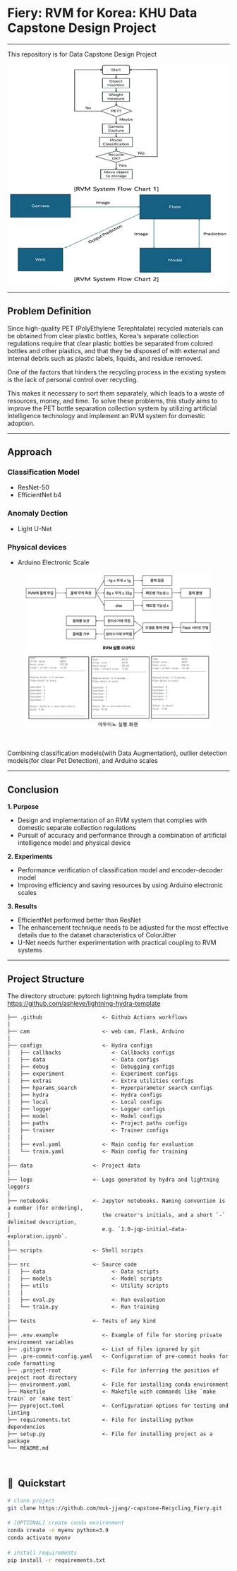 # Fiery: RVM for Korea: KHU Data Capstone Design Project

---

This repository is for Data Capstone Design Project

<img src="./docs/RVM_flow.png" width="500" height="500"/>

---

## Problem Definition

Since high-quality PET (PolyEthylene Terephtalate) recycled materials can be obtained from clear plastic bottles, Korea's separate collection regulations require that clear plastic bottles be separated from colored bottles and other plastics, and that they be disposed of with external and internal debris such as plastic labels, liquids, and residue removed.

One of the factors that hinders the recycling process in the existing system is the lack of personal control over recycling.

This makes it necessary to sort them separately, which leads to a waste of resources, money, and time. To solve these problems, this study aims to improve the PET bottle separation collection system by utilizing artificial intelligence technology and implement an RVM system for domestic adoption.

---

## Approach

### Classification Model

- ResNet-50
- EfficientNet b4

### Anomaly Dection

- Light U-Net

### Physical devices

- Arduino Electronic Scale
<figure class="half">  
<a href="link"><img src="./docs/RVM_scenario.png"></a>  
<a href="link"><img src="./docs/Arduino_weight.png"></a>  
</figure>
  <br />


Combining classification models(with Data Augmentation), outlier detection models(for clear Pet Detection), and Arduino scales

---

## Conclusion

**1. Purpose**

- Design and implementation of an RVM system that complies with domestic separate collection regulations
- Pursuit of accuracy and performance through a combination of artificial intelligence model and physical device

**2. Experiments**

- Performance verification of classification model and encoder-decoder model
- Improving efficiency and saving resources by using Arduino electronic scales

**3. Results**

- EfficientNet performed better than ResNet
- The enhancement technique needs to be adjusted for the most effective details due to the dataset characteristics of ColorJitter
- U-Net needs further experimentation with practical coupling to RVM systems

---

## Project Structure

The directory structure: pytorch lightning hydra template from https://github.com/ashleve/lightning-hydra-template

```
├── .github                   <- Github Actions workflows
|
├── cam                       <- web cam, Flask, Arduino
│
├── configs                   <- Hydra configs
│   ├── callbacks                <- Callbacks configs
│   ├── data                     <- Data configs
│   ├── debug                    <- Debugging configs
│   ├── experiment               <- Experiment configs
│   ├── extras                   <- Extra utilities configs
│   ├── hparams_search           <- Hyperparameter search configs
│   ├── hydra                    <- Hydra configs
│   ├── local                    <- Local configs
│   ├── logger                   <- Logger configs
│   ├── model                    <- Model configs
│   ├── paths                    <- Project paths configs
│   ├── trainer                  <- Trainer configs
│   │
│   ├── eval.yaml             <- Main config for evaluation
│   └── train.yaml            <- Main config for training
│
├── data                   <- Project data
│
├── logs                   <- Logs generated by hydra and lightning loggers
│
├── notebooks              <- Jupyter notebooks. Naming convention is a number (for ordering),
│                             the creator's initials, and a short `-` delimited description,
│                             e.g. `1.0-jqp-initial-data-exploration.ipynb`.
│
├── scripts                <- Shell scripts
│
├── src                    <- Source code
│   ├── data                     <- Data scripts
│   ├── models                   <- Model scripts
│   ├── utils                    <- Utility scripts
│   │
│   ├── eval.py                  <- Run evaluation
│   └── train.py                 <- Run training
│
├── tests                  <- Tests of any kind
│
├── .env.example              <- Example of file for storing private environment variables
├── .gitignore                <- List of files ignored by git
├── .pre-commit-config.yaml   <- Configuration of pre-commit hooks for code formatting
├── .project-root             <- File for inferring the position of project root directory
├── environment.yaml          <- File for installing conda environment
├── Makefile                  <- Makefile with commands like `make train` or `make test`
├── pyproject.toml            <- Configuration options for testing and linting
├── requirements.txt          <- File for installing python dependencies
├── setup.py                  <- File for installing project as a package
└── README.md
```

<br>

## 🚀  Quickstart

```bash
# clone project
git clone https://github.com/muk-jjang/-capstone-Recycling_Fiery.git

# [OPTIONAL] create conda environment
conda create -n myenv python=3.9
conda activate myenv

# install requirements
pip install -r requirements.txt
```
